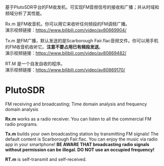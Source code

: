 # 
基于PlutoSDR平台的FM收发机，可实现FM音频信号的接收和广播；并从时域和频域分析了其性能。

Rx.m 是FM收音机，你可以用它来收听任何频段的FM调频广播。  
演示视频链接：https://www.bilibili.com/video/av80869904/

Tx.m 是FM广播，默认发送的是Scarborough Fair.flac音频文件。你可以用手机的FM收音机收听它。**注意不要占用已有频段发送**。  
演示视频链接：https://www.bilibili.com/video/av80869482/

RT.M 是一个自发自收的程序。  
演示视频链接：https://www.bilibili.com/video/av80869170/

# PlutoSDR
FM receiving and broadcasting; Time domain analysis and frequency domain analysis

**Rx.m** works as a radio receiver. You can listen to all the commercial FM radio programs.

**Tx.m** builds your own broadcasting station by transmitting FM signals! The default content is Scarborough Fair.flac. You can enjoy the music via radio app in your smartphone! **BE AWARE THAT broadcasting radio signals without permission can be illegal. DO NOT use an occupied frequency!**

**RT.m** is self-transmit and self-received.



